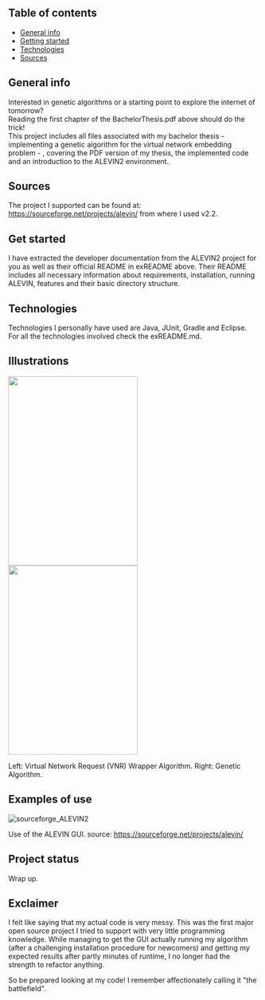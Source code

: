 ## Table of contents
* [General info](#general-info)
* [Getting started](#get-started)
* [Technologies](#technologies)
* [Sources](#sources)


## General info
Interested in genetic algorithms or a starting point to explore the internet of tomorrow? <br>
Reading the first chapter of the BachelorThesis.pdf above should do the trick! <br>
This project includes all files associated with my bachelor thesis - implementing a genetic algorithm for the virtual network embedding problem - , covering the PDF version of my thesis, the implemented code and an introduction to the ALEVIN2 environment. <p>

## Sources
The project I supported can be found at: https://sourceforge.net/projects/alevin/ from where I used v2.2. <br>

## Get started
I have extracted the developer documentation from the ALEVIN2 project for you as well as their official README in exREADME above. Their README includes all necessary information about requirements, installation, running ALEVIN, features and their basic directory structure. <br>

## Technologies <br>
Technologies I personally have used are Java, JUnit, Gradle and Eclipse. For all the technologies involved check the exREADME.md.

## Illustrations <br>

<img src="https://user-images.githubusercontent.com/78420756/108925333-b2835980-763c-11eb-9033-9397d4b76256.jpg" width="260" height="380"> <img src="https://user-images.githubusercontent.com/78420756/108925264-8b2c8c80-763c-11eb-8d94-02c0e188d9f8.jpg" width="260" height="380"> <p>
Left: Virtual Network Request (VNR) Wrapper Algorithm. Right: Genetic Algorithm. 
  
## Examples of use <br>
![sourceforge_ALEVIN2](https://user-images.githubusercontent.com/78420756/108924910-e7db7780-763b-11eb-92cd-ad2c4151790e.png) <p>
Use of the ALEVIN GUI. source: https://sourceforge.net/projects/alevin/ <p>

## Project status <br>
Wrap up.
## Exclaimer <br>
I felt like saying that my actual code is very messy. This was the first major open source project I tried to support with very little programming knowledge. While managing to get the GUI actually running my algorithm (after a challenging installation procedure for newcomers) and getting my expected results after partly minutes of runtime, I no longer had the strength to refactor anything. <p>
So be prepared looking at my code! I remember affectionately calling it "the battlefield".
